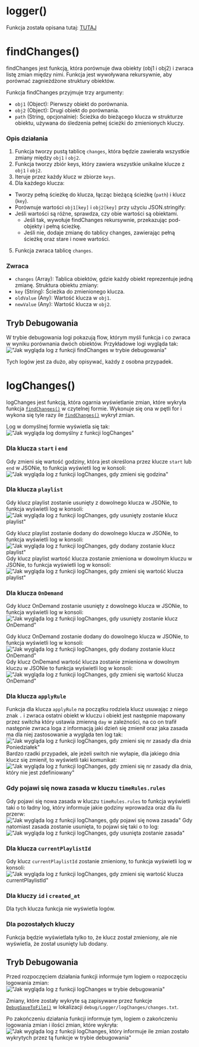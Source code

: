# logger()

Funkcja została opisana tutaj: [TUTAJ](https://github.com/PFilip08/elektron-radio-player/blob/master/docs/Logger.md)

# findChanges()

findChanges jest funkcją, która porównuje dwa obiekty (obj1 i obj2) i zwraca listę zmian między nimi. Funkcja jest wywoływana rekursywnie, aby porównać zagnieżdżone struktury obiektów.

Funkcja findChanges przyjmuje trzy argumenty:

- `obj1` (Object): Pierwszy obiekt do porównania.
- `obj2` (Object): Drugi obiekt do porównania.
- `path` (String, opcjonalnie): Ścieżka do bieżącego klucza w strukturze obiektu, używana do śledzenia pełnej ścieżki do zmienionych kluczy.

### Opis działania

1. Funkcja tworzy pustą tablicę `changes`, która będzie zawierała wszystkie zmiany między `obj1` i `obj2`.
2. Funkcja tworzy zbiór keys, który zawiera wszystkie unikalne klucze z `obj1` i `obj2`.
3. Iteruje przez każdy klucz w zbiorze `keys`.
4. Dla każdego klucza:

- Tworzy pełną ścieżkę do klucza, łącząc bieżącą ścieżkę (`path`) i klucz (`key`).
- Porównuje wartości `obj1[key]` i `obj2[key]` przy użyciu JSON.stringify:
- Jeśli wartości są różne, sprawdza, czy obie wartości są obiektami.
  - Jeśli tak, wywołuje findChanges rekursywnie, przekazując pod-objekty i pełną ścieżkę.
  - Jeśli nie, dodaje zmianę do tablicy changes, zawierając pełną ścieżkę oraz stare i nowe wartości.

5. Funkcja zwraca tablicę `changes`.

### Zwraca

- `changes` (Array): Tablica obiektów, gdzie każdy obiekt reprezentuje jedną zmianę. Struktura obiektu zmiany:
- `key` (String): Ścieżka do zmienionego klucza.
- `oldValue` (Any): Wartość klucza w `obj1`.
- `newValue` (Any): Wartość klucza w `obj2`.

## Tryb Debugowania

W trybie debugowania logi pokazują flow, którym myśli funkcja i co zwraca w wyniku porównania dwóch obiektów. Przykładowe logi wygląda tak:
!["Jak wygląda log z funkcji findChanges w trybie debugowania"](https://i.imgur.com/ZzZi3RL.png)

Tych logów jest za dużo, aby opisywać, każdy z osobna przypadek.

# logChanges()

logChanges jest funkcją, która ogarnia wyświetlanie zmian, które wykryła funkcja [`findChanges()`](https://github.com/PFilip08/elektron-radio-player/blob/master/docs/Dokumentacja%20Funkcji/Logger.js.md#findchanges) w czytelnej formie. Wykonuje się ona w pętli for i wykona się tyle razy ile [`findChanges()`](https://github.com/PFilip08/elektron-radio-player/blob/master/docs/Dokumentacja%20Funkcji/Logger.js.md#findchanges) wykrył zmian.

Log w domyślnej formie wyświetla się tak:
!["Jak wygląda log domyślny z funkcji logChanges"](https://i.imgur.com/9y6FaPV.png)

### Dla klucza `start` i `end`

Gdy zmieni się wartość godziny, która jest określona przez klucze `start` lub `end` w JSONie, to funkcja wyświetli log w konsoli:
!["Jak wygląda log z funkcji logChanges, gdy zmieni się godzina"](https://i.imgur.com/yC9EYZI.png)

### Dla klucza `playlist`

Gdy klucz playlist zostanie usunięty z dowolnego klucza w JSONie, to funkcja wyświetli log w konsoli:
!["Jak wygląda log z funkcji logChanges, gdy usunięty zostanie klucz playlist"](https://i.imgur.com/8YxXf4R.png)

Gdy klucz playlist zostanie dodany do dowolnego klucza w JSONie, to funkcja wyświetli log w konsoli:
!["Jak wygląda log z funkcji logChanges, gdy dodany zostanie klucz playlist"](https://i.imgur.com/vCBV2gg.png)
Gdy klucz playlist wartość klucza zostanie zmieniona w dowolnym kluczu w JSONie, to funkcja wyświetli log w konsoli:
!["Jak wygląda log z funkcji logChanges, gdy zmieni się wartość klucza playlist"](https://i.imgur.com/Sr5LEby.png)

### Dla klucza `OnDemand`

Gdy klucz OnDemand zostanie usunięty z dowolnego klucza w JSONie, to funkcja wyświetli log w konsoli:
!["Jak wygląda log z funkcji logChanges, gdy usunięty zostanie klucz OnDemand"](https://i.imgur.com/0lHEohZ.png)

Gdy klucz OnDemand zostanie dodany do dowolnego klucza w JSONie, to funkcja wyświetli log w konsoli:
!["Jak wygląda log z funkcji logChanges, gdy dodany zostanie klucz OnDemand"](https://i.imgur.com/sug4Wfv.png)
Gdy klucz OnDemand wartość klucza zostanie zmieniona w dowolnym kluczu w JSONie to funkcja wyświetli log w konsoli:
!["Jak wygląda log z funkcji logChanges, gdy zmieni się wartość klucza OnDemand"](https://i.imgur.com/1Q4AktC.png)

### Dla klucza `applyRule`

Funkcja dla klucza `applyRule` na początku rodziela klucz usuwając z niego znak `.` i zwraca ostatni obiekt w kluczu i obiekt jest następnie mapowany przez switcha który ustawia zmienną `day` w zależności, na co on trafił następnie zwraca loga z informacją jaki dzień się zmienił oraz jaka zasada ma dla niej zastosowanie a wygląda ten log tak:
!["Jak wygląda log z funkcji logChanges, gdy zmieni się nr zasady dla dnia Poniedziałek"](https://i.imgur.com/BwzEwsb.png)
Bardzo rzadki przypadek, ale jeżeli switch nie wyłapie, dla jakiego dnia klucz się zmienił, to wyświetli taki komunikat:
!["Jak wygląda log z funkcji logChanges, gdy zmieni się nr zasady dla dnia, który nie jest zdefiniowany"](https://i.imgur.com/CCyWD2A.png)

### Gdy pojawi się nowa zasada w kluczu `timeRules.rules`

Gdy pojawi się nowa zasada w kluczu `timeRules.rules` to funkcja wyświetli taki o to ładny log, który informuje jakie godziny wprowadza oraz dla ilu przerw:
!["Jak wygląda log z funkcji logChanges, gdy pojawi się nowa zasada"](https://i.imgur.com/9YYfkzc.png)
Gdy natomiast zasada zostanie usunięta, to pojawi się taki o to log:
!["Jak wygląda log z funkcji logChanges, gdy usunięta zostanie zasada"](https://i.imgur.com/rq3wKJa.png)

### Dla klucza `currentPlaylistId`

Gdy klucz `currentPlaylistId` zostanie zmieniony, to funkcja wyświetli log w konsoli:
!["Jak wygląda log z funkcji logChanges, gdy zmieni się wartość klucza currentPlaylistId"](https://i.imgur.com/sXBWxHG.png)

### Dla kluczy `id` i `created_at`

Dla tych klucza funkcja nie wyświetla logów.

### Dla pozostałych kluczy

Funkcja będzie wyświetlała tylko to, że klucz został zmieniony, ale nie wyświetla, że został usunięty lub dodany.

## Tryb Debugowania

Przed rozpoczęciem działania funkcji informuje tym logiem o rozpoczęciu logowania zmian:
!["Jak wygląda log z funkcji logChanges w trybie debugowania"](https://i.imgur.com/Aofi3J9.png)

Zmiany, które zostały wykryte są zapisywane przez funkcje [`DebugSaveToFile()`](https://github.com/PFilip08/elektron-radio-player/blob/master/docs/Dokumentacja%20Funkcji/DebugMode.js.md#debugsavetofile) w lokalizacji `debug/Logger/logChanges/changes.txt`.

Po zakończeniu działania funkcji informuje tym, logiem o zakończeniu logowania zmian i ilości zmian, które wykryła:
!["Jak wygląda log z funkcji logChanges, który informuje ile zmian zostało wykrytych przez tą funkcje w trybie debugowania"](https://i.imgur.com/FWuG4bP.png)